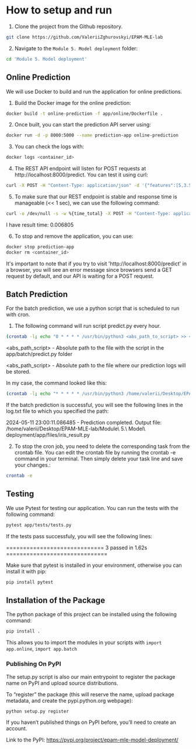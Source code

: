 # How to setup and run

1. Clone the project from the Github repository.

```bash
git clone https://github.com/ValeriiZghurovskyi/EPAM-MLE-lab
```

2. Navigate to the `Module 5. Model deployment` folder:

```bash
cd 'Module 5. Model deployment'
```

## Online Prediction 

We will use Docker to build and run the application for online predictions. 

1. Build the Docker image for the online prediction:

```bash
docker build -t online-prediction -f app/online/Dockerfile .
```

2. Once built, you can start the prediction API server using:

```bash
docker run -d -p 8000:5000 --name prediction-app online-prediction
```

3. You can check the logs with:

```bash
docker logs <container_id>
```

4. The REST API endpoint will listen for POST requests at http://localhost:8000/predict. You can test it using curl:

```bash
curl -X POST -H "Content-Type: application/json" -d '{"features":[5,3.5,1.2,4.5]}' http://localhost:8000/predict
```

5. To make sure that our REST endpoint is stable and response time is manageable (<< 1 sec), we can use the following command:

```bash
curl -o /dev/null -s -w %{time_total} -X POST -H "Content-Type: application/json" -d '{"features":[5,3.5,1.2,4.5]}' http://localhost:8000/predict
```
I have result time: 0.006805

6. To stop and remove the application, you can use:

```bash
docker stop prediction-app
docker rm <container_id>
```

It's important to note that if you try to visit 'http://localhost:8000/predict' in a browser, you will see an error message since browsers send a GET request by default, and our API is waiting for a POST request.

## Batch Prediction 

For the batch prediction, we use a python script that is scheduled to run with cron. 

1. The following command will run script predict.py every hour. 

```bash
(crontab -l; echo "0 * * * * /usr/bin/python3 <abs_path_to_script> >> <abs_path_to_log.txt> 2>&1") | crontab -
```

<abs_path_script> - Absolute path to the file with the script in the app/batch/predict.py folder

<abs_path_script> - Absolute path to the file where our prediction logs will be stored.

In my case, the command looked like this:

```bash
(crontab -l; echo "* * * * * /usr/bin/python3 /home/valerii/Desktop/EPAM-MLE-lab/Module\ 5.\ Model\ deployment/app/batch/predict.py >> /home/valerii/Desktop/EPAM-MLE-lab/Module\ 5.\ Model\ deployment/app/files/log.txt 2>&1") | crontab -
```
If the batch prediction is successful, you will see the following lines in the log.txt file to which you specified the path:

2024-05-11 23:00:11.086485 - Prediction completed. Output file: /home/valerii/Desktop/EPAM-MLE-lab/Module\ 5.\ Model\ deployment/app/files/iris_result.py

2. To stop the cron job, you need to delete the corresponding task from the crontab file. You can edit the crontab file by running the crontab -e command in your terminal. Then simply delete your task line and save your changes.:

```bash
crontab -e
```

## Testing

We use Pytest for testing our application. You can run the tests with the following command:

```bash
pytest app/tests/tests.py
```

If the tests pass successfuly, you will see the following lines:

============================= 3 passed in 1.62s ==============================


Make sure that pytest is installed in your environment, otherwise you can install it with pip:

```bash
pip install pytest
```

## Installation of the Package

The python package of this project can be installed using the following command:

```bash
pip install .
```

This allows you to import the modules in your scripts with `import app.online`, `import app.batch`


### Publishing On PyPI
The setup.py script is also our main entrypoint to register the package name on PyPI and upload source distributions.

To “register” the package (this will reserve the name, upload package metadata, and create the pypi.python.org webpage):

```bash
python setup.py register
```

If you haven’t published things on PyPI before, you’ll need to create an account.

Link to the PyPI: https://pypi.org/project/epam-mle-model-deployment/